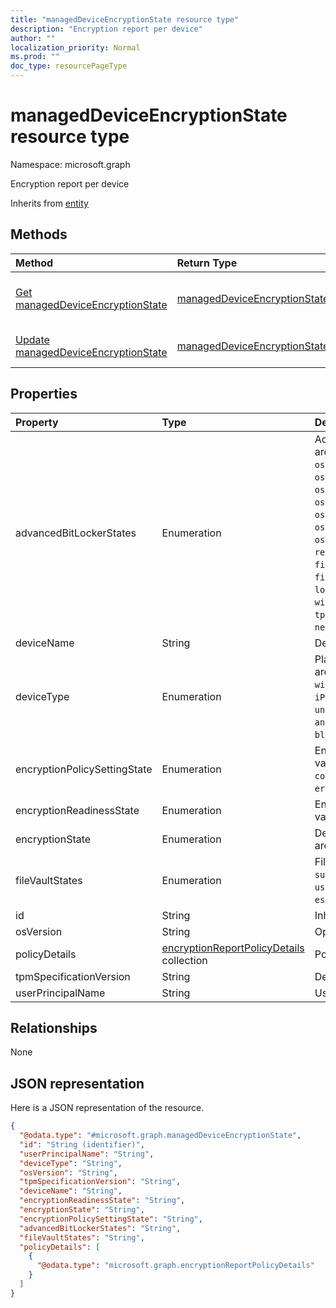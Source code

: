 ```yaml
---
title: "managedDeviceEncryptionState resource type"
description: "Encryption report per device"
author: ""
localization_priority: Normal
ms.prod: ""
doc_type: resourcePageType
---
```


# managedDeviceEncryptionState resource type


Namespace: microsoft.graph

Encryption report per device


Inherits from [entity](../resources/entity.md)

## Methods
|Method|Return Type|Description|
|:---|:---|:---|
|[Get managedDeviceEncryptionState](../api/manageddeviceencryptionstate-get.md)|[managedDeviceEncryptionState](../resources/manageddeviceencryptionstate.md)|Read properties and relationships of the [managedDeviceEncryptionState](../resources/manageddeviceencryptionstate.md) object.|
|[Update managedDeviceEncryptionState](../api/manageddeviceencryptionstate-update.md)|[managedDeviceEncryptionState](../resources/manageddeviceencryptionstate.md)|Update the properties of a [managedDeviceEncryptionState](../resources/manageddeviceencryptionstate.md) object.|

## Properties
|Property|Type|Description|
|:---|:---|:---|
|advancedBitLockerStates|Enumeration|Advanced BitLocker State. Possible values are: `success`, `noUserConsent`, `osVolumeEncryptionMethodMismatch`, `osVolumeTpmRequired`, `osVolumeTpmOnlyRequired`, `osVolumeTpmPinRequired`, `osVolumeTpmStartupKeyRequired`, `osVolumeTpmPinStartupKeyRequired`, `osVolumeUnprotected`, `recoveryKeyBackupFailed`, `fixedDriveNotEncrypted`, `fixedDriveEncryptionMethodMismatch`, `loggedOnUserNonAdmin`, `windowsRecoveryEnvironmentNotConfigured`, `tpmNotAvailable`, `tpmNotReady`, `networkError`.|
|deviceName|String|Device name|
|deviceType|Enumeration|Platform of the device. Possible values are: `desktop`, `windowsRT`, `winMO6`, `nokia`, `windowsPhone`, `mac`, `winCE`, `winEmbedded`, `iPhone`, `iPad`, `iPod`, `android`, `iSocConsumer`, `unix`, `macMDM`, `holoLens`, `surfaceHub`, `androidForWork`, `androidEnterprise`, `blackberry`, `palm`, `unknown`.|
|encryptionPolicySettingState|Enumeration|Encryption policy setting state. Possible values are: `unknown`, `notApplicable`, `compliant`, `remediated`, `nonCompliant`, `error`, `conflict`, `notAssigned`.|
|encryptionReadinessState|Enumeration|Encryption readiness state. Possible values are: `notReady`, `ready`.|
|encryptionState|Enumeration|Device encryption state. Possible values are: `notEncrypted`, `encrypted`.|
|fileVaultStates|Enumeration|FileVault State. Possible values are: `success`, `driveEncryptedByUser`, `userDeferredEncryption`, `escrowNotEnabled`.|
|id|String| Inherited from [entity](../resources/entity.md)|
|osVersion|String|Operating system version of the device|
|policyDetails|[encryptionReportPolicyDetails](../resources/encryptionreportpolicydetails.md) collection|Policy Details|
|tpmSpecificationVersion|String|Device TPM Version|
|userPrincipalName|String|User name|

## Relationships
None

## JSON representation
Here is a JSON representation of the resource.
<!-- {
  "blockType": "resource",
  "keyProperty": "id",
  "@odata.type": "microsoft.graph.managedDeviceEncryptionState",
  "baseType": "microsoft.graph.entity",
  "openType": false
}
-->
``` json
{
  "@odata.type": "#microsoft.graph.managedDeviceEncryptionState",
  "id": "String (identifier)",
  "userPrincipalName": "String",
  "deviceType": "String",
  "osVersion": "String",
  "tpmSpecificationVersion": "String",
  "deviceName": "String",
  "encryptionReadinessState": "String",
  "encryptionState": "String",
  "encryptionPolicySettingState": "String",
  "advancedBitLockerStates": "String",
  "fileVaultStates": "String",
  "policyDetails": [
    {
      "@odata.type": "microsoft.graph.encryptionReportPolicyDetails"
    }
  ]
}
```

